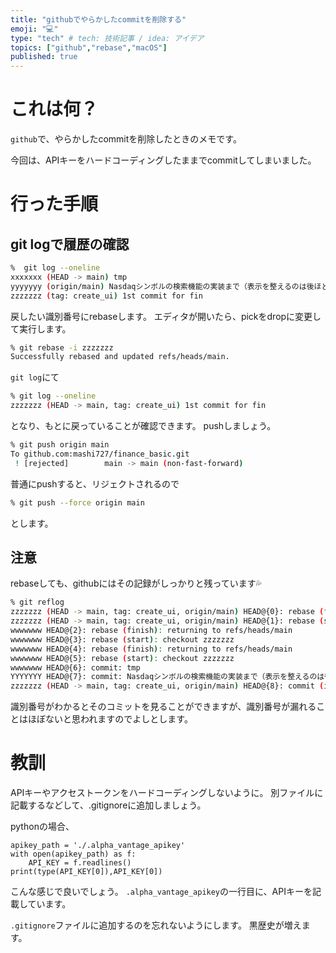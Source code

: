 ```yaml
---
title: "githubでやらかしたcommitを削除する"
emoji: "💻"
type: "tech" # tech: 技術記事 / idea: アイデア
topics: ["github","rebase","macOS"]
published: true
---
```

# これは何？

`github`で、やらかしたcommitを削除したときのメモです。

今回は、APIキーをハードコーディングしたままでcommitしてしまいました。


# 行った手順

## git logで履歴の確認

```sh
%  git log --oneline
xxxxxxx (HEAD -> main) tmp
yyyyyyy (origin/main) Nasdaqシンボルの検索機能の実装まで（表示を整えるのは後ほど）
zzzzzzz (tag: create_ui) 1st commit for fin
```


戻したい識別番号にrebaseします。
エディタが開いたら、pickをdropに変更して実行します。

```sh
% git rebase -i zzzzzzz
Successfully rebased and updated refs/heads/main.
```

`git log`にて

```sh
% git log --oneline
zzzzzzz (HEAD -> main, tag: create_ui) 1st commit for fin
```

となり、もとに戻っていることが確認できます。
pushしましょう。

```sh
% git push origin main
To github.com:mashi727/finance_basic.git
 ! [rejected]        main -> main (non-fast-forward)
```

普通にpushすると、リジェクトされるので

```sh
% git push --force origin main
```

とします。


## 注意

rebaseしても、githubにはその記録がしっかりと残っています💦


```sh
% git reflog
zzzzzzz (HEAD -> main, tag: create_ui, origin/main) HEAD@{0}: rebase (finish): returning to refs/heads/main
zzzzzzz (HEAD -> main, tag: create_ui, origin/main) HEAD@{1}: rebase (start): checkout zzzzzzz
wwwwwww HEAD@{2}: rebase (finish): returning to refs/heads/main
wwwwwww HEAD@{3}: rebase (start): checkout zzzzzzz
wwwwwww HEAD@{4}: rebase (finish): returning to refs/heads/main
wwwwwww HEAD@{5}: rebase (start): checkout zzzzzzz
wwwwwww HEAD@{6}: commit: tmp
YYYYYYY HEAD@{7}: commit: Nasdaqシンボルの検索機能の実装まで（表示を整えるのは後ほど）
zzzzzzz (HEAD -> main, tag: create_ui, origin/main) HEAD@{8}: commit (initial): 1st commit for fin
```

識別番号がわかるとそのコミットを見ることができますが、識別番号が漏れることはほぼないと思われますのでよしとします。

# 教訓

APIキーやアクセストークンをハードコーディングしないように。
別ファイルに記載するなどして、.gitignoreに追加しましょう。

pythonの場合、

```
apikey_path = './.alpha_vantage_apikey'
with open(apikey_path) as f:
    API_KEY = f.readlines()
print(type(API_KEY[0]),API_KEY[0])
```

こんな感じで良いでしょう。
`.alpha_vantage_apikey`の一行目に、APIキーを記載しています。

`.gitignore`ファイルに追加するのを忘れないようにします。
黒歴史が増えます。
